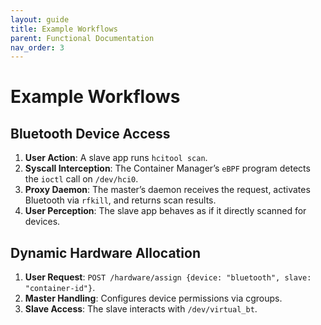 ```yaml
---
layout: guide
title: Example Workflows
parent: Functional Documentation
nav_order: 3
---
```


# Example Workflows

## Bluetooth Device Access
1. **User Action**: A slave app runs `hcitool scan`.
2. **Syscall Interception**: The Container Manager’s `eBPF` program detects the `ioctl` call on `/dev/hci0`.
3. **Proxy Daemon**: The master’s daemon receives the request, activates Bluetooth via `rfkill`, and returns scan results.
4. **User Perception**: The slave app behaves as if it directly scanned for devices.

## Dynamic Hardware Allocation
1. **User Request**: `POST /hardware/assign {device: "bluetooth", slave: "container-id"}`.
2. **Master Handling**: Configures device permissions via cgroups.
3. **Slave Access**: The slave interacts with `/dev/virtual_bt`.
